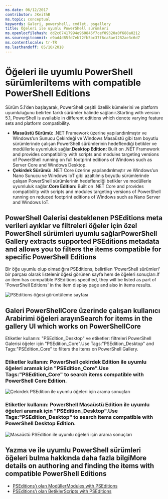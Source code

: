 ```yaml
---
ms.date: 06/12/2017
contributor: JKeithB
ms.topic: conceptual
keywords: Galeri, powershell, cmdlet, psgallery
title: Öğeleri ile uyumlu PowerShell sürümleri
ms.openlocfilehash: dd2c67417994e960845f7cef09320a0f688a0212
ms.sourcegitcommit: e9ad4d85fd7eb72fb5bc37f6ca3ae1282ae3c6d7
ms.contentlocale: tr-TR
ms.lasthandoff: 05/10/2018
---
```

# <a name="items-with-compatible-powershell-editions"></a><span data-ttu-id="41c76-103">Öğeleri ile uyumlu PowerShell sürümleri</span><span class="sxs-lookup"><span data-stu-id="41c76-103">Items with compatible PowerShell Editions</span></span>

<span data-ttu-id="41c76-104">Sürüm 5.1’den başlayarak, PowerShell çeşitli özellik kümelerini ve platform uyumluluğunu belirten farklı sürümler halinde sağlanır.</span><span class="sxs-lookup"><span data-stu-id="41c76-104">Starting with version 5.1, PowerShell is available in different editions which denote varying feature sets and platform compatibility.</span></span>

- <span data-ttu-id="41c76-105">**Masaüstü Sürümü:** .NET Framework üzerine yapılandırılmıştır ve Windows’un Sunucu Çekirdeği ve Windows Masaüstü gibi tam boyutlu sürümlerinde çalışan PowerShell sürümlerinin hedeflendiği betikler ve modüllerle uyumluluk sağlar.</span><span class="sxs-lookup"><span data-stu-id="41c76-105">**Desktop Edition:** Built on .NET Framework and provides compatibility with scripts and modules targeting versions of PowerShell running on full footprint editions of Windows such as Server Core and Windows Desktop.</span></span>
- <span data-ttu-id="41c76-106">**Çekirdek Sürümü:** .NET Core üzerine yapılandırılmıştır ve Windows’un Nano Sunucu ve Windows IoT gibi azaltılmış boyutlu sürümlerinde çalışan PowerShell sürümlerinin hedeflendiği betikler ve modüllerle uyumluluk sağlar.</span><span class="sxs-lookup"><span data-stu-id="41c76-106">**Core Edition:** Built on .NET Core and provides compatibility with scripts and modules targeting versions of PowerShell running on reduced footprint editions of Windows such as Nano Server and Windows IoT.</span></span>

## <a name="powershell-gallery-extracts-supported-pseditions-metadata-and-allows-you-to-filters-the-items-compatible-for-specific-powershell-editions"></a><span data-ttu-id="41c76-107">PowerShell Galerisi desteklenen PSEditions meta verileri ayıklar ve filtreleri öğeler için özel PowerShell sürümleri uyumlu sağlar</span><span class="sxs-lookup"><span data-stu-id="41c76-107">PowerShell Gallery extracts supported PSEditions metadata and allows you to filters the items compatible for specific PowerShell Editions</span></span>

<span data-ttu-id="41c76-108">Bir öğe uyumlu olup olmadığını PSEditions, belirtilen 'PowerShell sürümleri' bir parçası olarak listelenir öğesi görünen sayfa hem de öğeleri sonuçları.</span><span class="sxs-lookup"><span data-stu-id="41c76-108">If an item has compatible PSEditions specified, they will be listed as part of 'PowerShell Editions' in the item display page and also in items results.</span></span>

![PSEditions öğesi görüntüleme sayfası](../../Images/ItemDisplayPageWithPSEditions.PNG)

## <a name="search-for-items-in-the-gallery-ui-which-works-on-powershellcore"></a><span data-ttu-id="41c76-110">Galeri PowerShellCore üzerinde çalışan kullanıcı Arabirimi öğeleri arayın</span><span class="sxs-lookup"><span data-stu-id="41c76-110">Search for items in the gallery UI which works on PowerShellCore</span></span>

<span data-ttu-id="41c76-111">Etiketler kullanın: "PSEdition_Desktop" ve etiketler: filtreleri PowerShell Galerisi öğeler için "PSEdition_Core".</span><span class="sxs-lookup"><span data-stu-id="41c76-111">Use Tags:"PSEdition_Desktop" and Tags:"PSEdition_Core" to filters the items on PowerShell Gallery.</span></span>

### <a name="use-tagspseditioncore-to-search-items-compatible-with-powershell-core-edition"></a><span data-ttu-id="41c76-112">Etiketler kullanın: PowerShell çekirdek Edition ile uyumlu öğeleri aramak için "PSEdition_Core".</span><span class="sxs-lookup"><span data-stu-id="41c76-112">Use Tags:"PSEdition_Core" to search items compatible with PowerShell Core Edition.</span></span>

![Çekirdek PSEdition ile uyumlu öğeleri için arama sonuçları](../../Images/SearchResultsWithPSEditions.PNG)

### <a name="use-tagspseditiondesktop-to-search-items-compatible-with-powershell-desktop-edition"></a><span data-ttu-id="41c76-114">Etiketler kullanın: PowerShell Masaüstü Edition ile uyumlu öğeleri aramak için "PSEdition_Desktop".</span><span class="sxs-lookup"><span data-stu-id="41c76-114">Use Tags:"PSEdition_Desktop" to search items compatible with PowerShell Desktop Edition.</span></span>

![Masaüstü PSEdition ile uyumlu öğeleri için arama sonuçları](../../Images/SearchResultsWithPSEdition-Desktop.PNG)

## <a name="more-details-on-authoring-and-finding-the-items-with-compatible-powershell-editions"></a><span data-ttu-id="41c76-116">Yazma ve ile uyumlu PowerShell sürümleri öğeleri bulma hakkında daha fazla bilgi</span><span class="sxs-lookup"><span data-stu-id="41c76-116">More details on authoring and finding the items with compatible PowerShell Editions</span></span>

- [<span data-ttu-id="41c76-117">PSEditions’ı olan Modüller</span><span class="sxs-lookup"><span data-stu-id="41c76-117">Modules with PSEditions</span></span>](../../concepts/module-psedition-support.md)
- [<span data-ttu-id="41c76-118">PSEditions’ı olan Betikler</span><span class="sxs-lookup"><span data-stu-id="41c76-118">Scripts with PSEditions</span></span>](../../concepts/script-psedition-support.md)